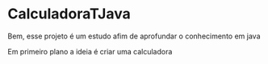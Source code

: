 # CalculadoraTJava


Bem, esse projeto é um estudo afim de aprofundar o conhecimento em java

Em primeiro plano a ideia é criar uma calculadora
